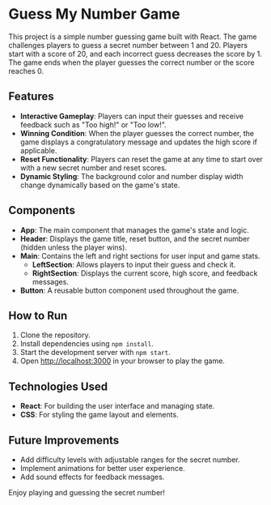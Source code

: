 # Guess My Number Game

This project is a simple number guessing game built with React. The game challenges players to guess a secret number between 1 and 20. Players start with a score of 20, and each incorrect guess decreases the score by 1. The game ends when the player guesses the correct number or the score reaches 0.

## Features

- **Interactive Gameplay**: Players can input their guesses and receive feedback such as "Too high!" or "Too low!".
- **Winning Condition**: When the player guesses the correct number, the game displays a congratulatory message and updates the high score if applicable.
- **Reset Functionality**: Players can reset the game at any time to start over with a new secret number and reset scores.
- **Dynamic Styling**: The background color and number display width change dynamically based on the game's state.

## Components

- **App**: The main component that manages the game's state and logic.
- **Header**: Displays the game title, reset button, and the secret number (hidden unless the player wins).
- **Main**: Contains the left and right sections for user input and game stats.
  - **LeftSection**: Allows players to input their guess and check it.
  - **RightSection**: Displays the current score, high score, and feedback messages.
- **Button**: A reusable button component used throughout the game.

## How to Run

1. Clone the repository.
2. Install dependencies using `npm install`.
3. Start the development server with `npm start`.
4. Open [http://localhost:3000](http://localhost:3000) in your browser to play the game.

## Technologies Used

- **React**: For building the user interface and managing state.
- **CSS**: For styling the game layout and elements.

## Future Improvements

- Add difficulty levels with adjustable ranges for the secret number.
- Implement animations for better user experience.
- Add sound effects for feedback messages.

Enjoy playing and guessing the secret number!
